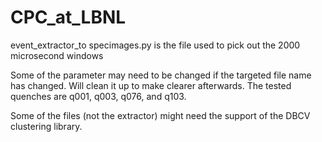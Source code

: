 # CPC_at_LBNL

event_extractor_to specimages.py is the file used to pick out the 2000 microsecond windows

Some of the parameter may need to be changed if the targeted file name has changed. Will clean it up to make clearer afterwards. The tested quenches are q001, q003, q076, and q103.

Some of the files (not the extractor) might need the support of the DBCV clustering library.
